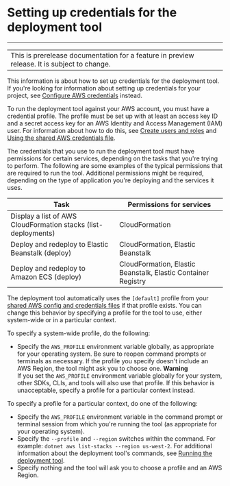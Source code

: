 # Setting up credentials for the deployment tool<a name="deployment-tool-setup-creds"></a>


****  

|  | 
| --- |
| This is prerelease documentation for a feature in preview release\. It is subject to change\. | 

This information is about how to set up credentials for the deployment tool\. If you're looking for information about setting up credentials for your project, see [Configure AWS credentials](net-dg-config-creds.md) instead\.

To run the deployment tool against your AWS account, you must have a credential profile\. The profile must be set up with at least an access key ID and a secret access key for an AWS Identity and Access Management \(IAM\) user\. For information about how to do this, see [Create users and roles](net-dg-users-roles.md) and [Using the shared AWS credentials file](creds-file.md)\.

The credentials that you use to run the deployment tool must have permissions for certain services, depending on the tasks that you're trying to perform\. The following are some examples of the typical permissions that are required to run the tool\. Additional permissions might be required, depending on the type of application you're deploying and the services it uses\.


| Task | Permissions for services | 
| --- |--- |
| Display a list of AWS CloudFormation stacks \(list\-deployments\) | CloudFormation | 
| Deploy and redeploy to Elastic Beanstalk \(deploy\) | CloudFormation, Elastic Beanstalk | 
| Deploy and redeploy to Amazon ECS \(deploy\) | CloudFormation, Elastic Beanstalk, Elastic Container Registry | 

The deployment tool automatically uses the `[default]` profile from your [shared AWS config and credentials files](creds-file.md) if that profile exists\. You can change this behavior by specifying a profile for the tool to use, either system\-wide or in a particular context\.

To specify a system\-wide profile, do the following:
+ Specify the `AWS_PROFILE` environment variable globally, as appropriate for your operating system\. Be sure to reopen command prompts or terminals as necessary\. If the profile you specify doesn't include an AWS Region, the tool might ask you to choose one\.
**Warning**  
If you set the `AWS_PROFILE` environment variable globally for your system, other SDKs, CLIs, and tools will also use that profile\. If this behavior is unacceptable, specify a profile for a particular context instead\.

To specify a profile for a particular context, do one of the following:
+ Specify the `AWS_PROFILE` environment variable in the command prompt or terminal session from which you're running the tool \(as appropriate for your operating system\)\.
+ Specify the `--profile` and `--region` switches within the command\. For example: `dotnet aws list-stacks --region us-west-2`\. For additional information about the deployment tool's commands, see [Running the deployment tool](deployment-tool-run.md)\.
+ Specify nothing and the tool will ask you to choose a profile and an AWS Region\.